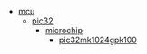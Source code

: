 * [mcu](mcu)
  * [pic32](/mcu/pic32)
    * [microchip](mcu/pic32/microchip)
      * [pic32mk1024gpk100](mcu/pic32/microchip/pic32mk1024gpk100)

